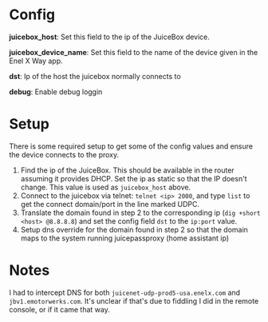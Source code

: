# Config

**juicebox_host**: Set this field to the ip of the JuiceBox device.

**juicebox_device_name**: Set this field to the name of the device given in the Enel X Way app.

**dst**: Ip of the host the juicebox normally connects to

**debug**: Enable debug loggin

# Setup

There is some required setup to get some of the config values and ensure the device connects to the proxy.

1. Find the ip of the JuiceBox. This should be available in the router assuming it provides DHCP. Set the ip as static so that the IP doesn't change. This value is used as `juicebox_host` above.
2. Connect to the juicebox via telnet: `telnet <ip> 2000`, and type `list` to get the connect domain/port in the line marked UDPC.
3. Translate the domain found in step 2 to the corresponding ip (`dig +short <host> @8.8.8.8`) and set the config field `dst` to the `ip:port` value.
4. Setup dns override for the domain found in step 2 so that the domain maps to the system running juicepassproxy (home assistant ip)

# Notes

I had to intercept DNS for both `juicenet-udp-prod5-usa.enelx.com` and `jbv1.emotorwerks.com`. It's unclear if that's due to fiddling I did in the remote console, or if it came that way.

